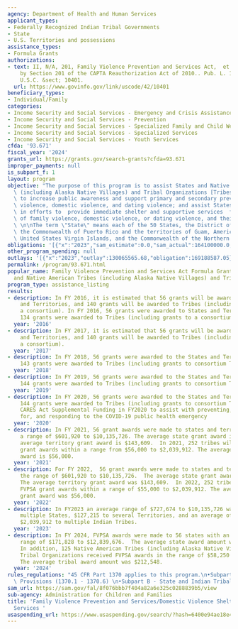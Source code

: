 ```yaml
---
agency: Department of Health and Human Services
applicant_types:
- Federally Recognized Indian Tribal Governments
- State
- U.S. Territories and possessions
assistance_types:
- Formula Grants
authorizations:
- text: II, N/A, 201, Family Violence Prevention and Services Act,  et seq., as amended
    by Section 201 of the CAPTA Reauthorization Act of 2010.. Pub. L. 111-320. 42
    U.S.C. &sect; 10401.
  url: https://www.govinfo.gov/link/uscode/42/10401
beneficiary_types:
- Individual/Family
categories:
- Income Security and Social Services - Emergency and Crisis Assistance
- Income Security and Social Services - Prevention
- Income Security and Social Services - Specialized Family and Child Welfare Services
- Income Security and Social Services - Specialized Services
- Income Security and Social Services - Youth Services
cfda: '93.671'
fiscal_year: '2024'
grants_url: https://grants.gov/search-grants?cfda=93.671
improper_payments: null
is_subpart_f: 1
layout: program
objective: "The purpose of this program is to assist States and Native American Tribes\
  \ (including Alaska Native Villages) and Tribal Organizations [Tribes] in efforts\
  \ to increase public awareness and support primary and secondary prevention of family\
  \ violence, domestic violence, and dating violence; and assist States and Tribes\
  \ in efforts to  provide immediate shelter and supportive services  for victims\
  \ of family violence, domestic violence, or dating violence, and their dependents.\
  \ \n\nThe term \"State\" means each of the 50 States, the District of Columbia,\
  \ the Commonwealth of Puerto Rico and the territories of Guam, American Samoa, the\
  \ United States Virgin Islands, and the Commonwealth of the Northern Mariana Islands."
obligations: '[{"x":"2023","sam_estimate":0.0,"sam_actual":164100000.0,"usa_spending_actual":98312322.34},{"x":"2024","sam_estimate":0.0,"sam_actual":164100000.0,"usa_spending_actual":153673288.83},{"x":"2025","sam_estimate":0.0,"sam_actual":164100000.0,"usa_spending_actual":0.0}]'
other_program_spending: null
outlays: '[{"x":"2023","outlay":130065565.68,"obligation":169188587.05},{"x":"2024","outlay":1124833.33,"obligation":163634899.4},{"x":"2025","outlay":0.0,"obligation":0.0}]'
permalink: /program/93.671.html
popular_name: Family Violence Prevention and Services Act Formula Grants for States
  and Native American Tribes (including Alaska Native Villages) and Tribal Organizations
program_type: assistance_listing
results:
- description: In FY 2016, it is estimated that 56 grants will be awarded to the States
    and Territories, and 140 grants will be awarded to Tribes (including grants to
    a consortium). In FY 2016, 56 grants were awarded to States and Territories; and
    134 grants were awarded to Tribes (including grants to a consortium).
  year: '2016'
- description: In FY 2017, it is estimated that 56 grants will be awarded to the States
    and Territories, and 140 grants will be awarded to Tribes (including grants to
    a consortium).
  year: '2017'
- description: In FY 2018, 56 grants were awarded to the States and Territories, and
    143 grants were awarded to Tribes (including grants to consortium Tribes).
  year: '2018'
- description: In FY 2019, 56 grants were awarded to the States and Territories, and
    144 grants were awarded to Tribes (including grants to consortium Tribes).
  year: '2019'
- description: In FY 2020, 56 grants were awarded to the States and Territories, and
    144 grants were awarded to Tribes (including grants to consortium Tribes), including
    CARES Act Supplemental Funding in FY2020 to assist with preventing, preparing
    for, and responding to the COVID-19 public health emergency
  year: '2020'
- description: In FY 2021, 56 grant awards were made to states and territories with
    a range of $601,920 to $10,135,726. The average state grant award is $1,400,000.  The
    average territory grant award is $143,609.  In 2021, 252 tribes will receive FVPSA
    grant awards within a range from $56,000 to $2,039,912. The average tribal grant
    award is $56,000.
  year: '2021'
- description: For FY 2022,  56 grant awards were made to states and territories within
    the range of $601,920 to $10,135,726.  The average state grant award was $1,400,000.
    The average territory grant award was $143,609.  In 2022, 252 tribes received
    FVPSA grant awards within a range of $55,000 to $2,039,912. The average tribal
    grant award was $56,000.
  year: '2022'
- description: In FY2023 an average range of $727,674 to $10,135,726 was awarded to
    multiple States, $127,215 to several Territories, and an average of $55,826 to
    $2,039,912 to multiple Indian Tribes.
  year: '2023'
- description: In FY 2024, FVPSA awards were made to 56 states with an average award
    range of $171,828 to $12,839,676.  The average state award amount was $2,454,687.
    In addition, 125 Native American Tribes (including Alaska Native Villages) and
    Tribal Organizations received FVPSA awards in the range of $58,250 to $2,739,154.
    The average tribal award amount was $212,548.
  year: '2024'
rules_regulations: "45 CFR Part 1370 applies to this program.\n•Subpart A - General\
  \ Provisions (1370.1 - 1370.6) \n•Subpart B - State and Indian Tribal Grants (1370.10)"
sam_url: https://sam.gov/fal/8f076bbb7f404a82a6e325c0288839b5/view
sub-agency: Administration for Children and Families
title: 'Family Violence Prevention and Services/Domestic Violence Shelter and Supportive
  Services '
usaspending_url: https://www.usaspending.gov/search/?hash=6400e94ae18e41b7cca650df93ff910a
---
```

